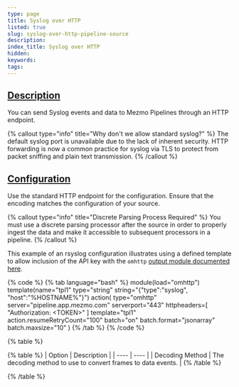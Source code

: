 ```yaml
---
type: page
title: Syslog over HTTP
listed: true
slug: syslog-over-http-pipeline-source
description: 
index_title: Syslog over HTTP
hidden: 
keywords: 
tags: 
---
```



## [Description](https://docs.mezmo.com/docs/syslog-over-http-pipeline-source#description)

You can send Syslog events and data to Mezmo Pipelines through an HTTP endpoint.

{% callout type="info" title="Why don't we allow standard syslog?" %}
The default syslog port is unavailable due to the lack of inherent security. HTTP forwarding is now a common practice for syslog via TLS to protect from packet sniffing and plain text transmission.
{% /callout %}

## [Configuration](https://docs.mezmo.com/docs/syslog-over-http-pipeline-source#configuration)

Use the standard HTTP endpoint for the configuration. Ensure that the encoding matches the configuration of your source.

{% callout type="info" title="Discrete Parsing Process Required" %}
You must use a discrete parsing processor after the source in order to properly ingest the data and make it accessible to subsequent processors in a pipeline.
{% /callout %}

This example of an rsyslog configuration illustrates using a defined template to allow inclusion of the API key with the `omhttp` [output module documented here](https://www.rsyslog.com/doc/v8-stable/configuration/modules/omhttp.html).

{% code %}
{% tab language="bash" %}
module(load="omhttp")
template(name="tpl1" type="string" string="{\"type\":\"syslog\", \"host\":\"%HOSTNAME%\"}")
action(
type="omhttp"
server="pipeline.app.mezmo.com"
serverport="443"
httpheaders=[
"Authorization: &lt;TOKEN&gt;"
]
template="tpl1"
action.resumeRetryCount="100"
batch="on"
batch.format="jsonarray"
batch.maxsize="10"
)
{% /tab %}
{% /code %}

{% table %}

{% table %}
| Option | Description | 
| ---- | ---- | 
| Decoding Method | The decoding method to use to convert frames to data events. | 
{% /table %}

{% /table %}